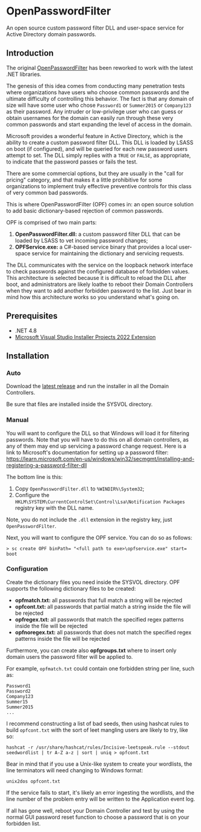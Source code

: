 # OpenPasswordFilter
An open source custom password filter DLL and user-space service for Active Directory domain passwords.

## Introduction

The original [OpenPasswordFilter](https://github.com/jephthai/OpenPasswordFilter) has been reworked to work with the latest .NET libraries.

The genesis of this idea comes from conducting many penetration tests where organizations have users who choose common passwords and the ultimate difficulty of controlling this behavior. The fact is that any domain of size will have some user who chose `Password1` or `Summer2015` or `Company123` as their password.  Any intruder or low-privilege user who can guess or obtain usernames for the domain can easily run through these very common passwords and start expanding the level of access in the domain.

Microsoft provides a wonderful feature in Active Directory, which is the ability to create a custom password filter DLL. This DLL is loaded by LSASS on boot (if configured), and will be queried for each new password users attempt to set.  The DLL simply replies with a `TRUE` or `FALSE`, as appropriate, to indicate that the password passes or fails the test.

There are some commercial options, but they are usually in the "call for pricing" category, and that makes it a little prohibitive for some organizations to implement truly effective preventive controls for this class of very common bad passwords.

This is where OpenPasswordFilter (OPF) comes in: an open source solution to add basic dictionary-based rejection of common passwords.

OPF is comprised of two main parts:
   1. **OpenPasswordFilter.dll:** a custom password filter DLL that can be loaded by LSASS to vet incoming password changes;
   2. **OPFService.exe:** a C#-based service binary that provides a local user-space service for maintaining the dictionary and servicing requests.

The DLL communicates with the service on the loopback network interface to check passwords against the configured database of forbidden values. This architecture is selected because it is difficult to reload the DLL after boot, and administrators are likely loathe to reboot their Domain Controllers when they want to add another forbidden password to the list. Just bear in mind how this architecture works so you understand what's going on.

## Prerequisites

* .NET 4.8
* [Microsoft Visual Studio Installer Projects 2022 Extension](https://marketplace.visualstudio.com/items?itemName=VisualStudioClient.MicrosoftVisualStudio2022InstallerProjects)

## Installation

### Auto

Download the [latest release](https://github.com/D3vil0p3r/OpenPasswordFilter/releases/latest) and run the installer in all the Domain Controllers.

Be sure that files are installed inside the SYSVOL directory.

### Manual

You will want to configure the DLL so that Windows will load it for filtering passwords. Note that you will have to do this on all domain controllers, as any of them may end up servicing a password change request. Here is a link to Microsoft's documentation for setting up a password filter: https://learn.microsoft.com/en-us/windows/win32/secmgmt/installing-and-registering-a-password-filter-dll

The bottom line is this:
  1. Copy `OpenPasswordFilter.dll` to `%WINDIR%\System32`;
  2. Configure the `HKLM\SYSTEM\CurrentControlSet\Control\Lsa\Notification Packages` registry key with the DLL name.

Note, you do not include the `.dll` extension in the registry key, just `OpenPasswordFilter`.

Next, you will want to configure the OPF service. You can do so as follows:
```
> sc create OPF binPath= "<full path to exe>\opfservice.exe" start= boot
```

### Configuration 

Create the dictionary files you need inside the SYSVOL directory. OPF supports the following dictionary files to be created:
* **opfmatch.txt:** all passwords that full match a string will be rejected
* **opfcont.txt:** all passwords that partial match a string inside the file will be rejected
* **opfregex.txt:** all passwords that match the specified regex patterns inside the file will be rejected
* **opfnoregex.txt:** all passwords that does not match the specified regex patterns inside the file will be rejected

Furthermore, you can create also **opfgroups.txt** where to insert only domain users the password filter will be applied to.

For example, `opfmatch.txt` could contain one forbidden string per line, such as:
```
Password1
Password2
Company123
Summer15
Summer2015
...
```
I recommend constructing a list of bad seeds, then using hashcat rules to build `opfcont.txt` with the sort of leet mangling users are likely to try, like so:
```
hashcat -r /usr/share/hashcat/rules/Incisive-leetspeak.rule --stdout seedwordlist | tr A-Z a-z | sort | uniq > opfcont.txt
```
Bear in mind that if you use a Unix-like system to create your wordlists, the line terminators will need changing to Windows format:
```
unix2dos opfcont.txt
```
If the service fails to start, it's likely an error ingesting the wordlists, and the line number of the problem entry will be written to the Application event log.

If all has gone well, reboot your Domain Controller and test by using the normal GUI password reset function to choose a password that is on your forbidden list.